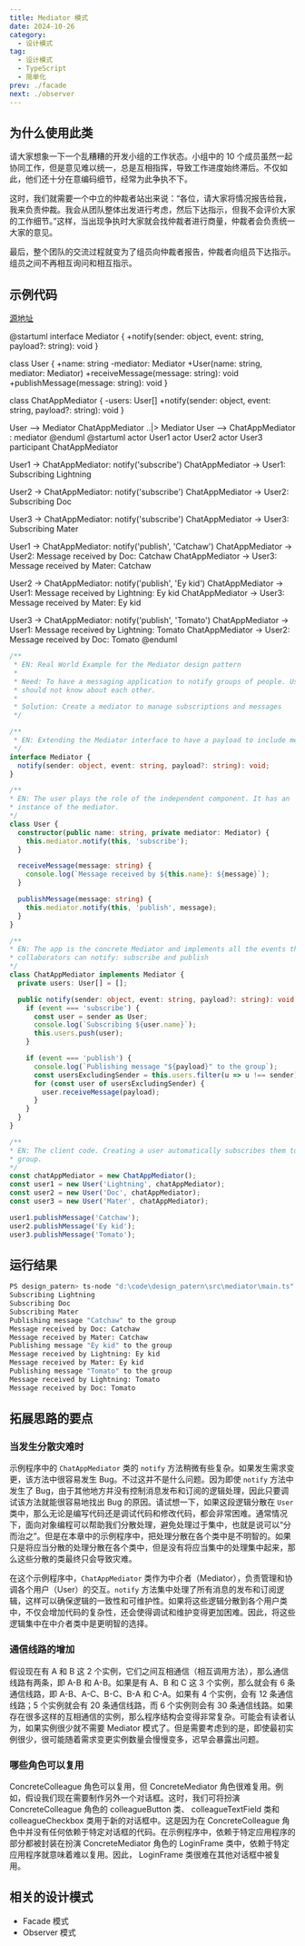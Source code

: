 ```yaml
---
title: Mediator 模式
date: 2024-10-26
category:
  - 设计模式
tag:
  - 设计模式
  - TypeScript
  - 简单化
prev: ./facade
next: ./observer
---
```


## 为什么使用此类

请大家想象一下一个乱糟糟的开发小组的工作状态。小组中的 10 个成员虽然一起协同工作，但是意见难以统一，总是互相指挥，导致工作进度始终滞后。不仅如此，他们还十分在意编码细节，经常为此争执不下。
<!-- more -->
这时，我们就需要一个中立的仲裁者站出来说：“各位，请大家将情况报告给我，我来负责仲裁。我会从团队整体出发进行考虑，然后下达指示，但我不会评价大家的工作细节。”这样，当出现争执时大家就会找仲裁者进行商量，仲裁者会负责统一大家的意见。

最后，整个团队的交流过程就变为了组员向仲裁者报告，仲裁者向组员下达指示。组员之间不再相互询问和相互指示。

## 示例代码

[源地址](https://github.com/RefactoringGuru/design-patterns-typescript/blob/main/src/Mediator/RealWorld/index.ts)

@startuml
interface Mediator {
  +notify(sender: object, event: string, payload?: string): void
}

class User {
  +name: string
  -mediator: Mediator
  +User(name: string, mediator: Mediator)
  +receiveMessage(message: string): void
  +publishMessage(message: string): void
}

class ChatAppMediator {
  -users: User[]
  +notify(sender: object, event: string, payload?: string): void
}

User --> Mediator
ChatAppMediator ..|> Mediator
User --> ChatAppMediator : mediator
@enduml
@startuml
actor User1
actor User2
actor User3
participant ChatAppMediator

User1 -> ChatAppMediator: notify('subscribe')
ChatAppMediator -> User1: Subscribing Lightning

User2 -> ChatAppMediator: notify('subscribe')
ChatAppMediator -> User2: Subscribing Doc

User3 -> ChatAppMediator: notify('subscribe')
ChatAppMediator -> User3: Subscribing Mater

User1 -> ChatAppMediator: notify('publish', 'Catchaw')
ChatAppMediator -> User2: Message received by Doc: Catchaw
ChatAppMediator -> User3: Message received by Mater: Catchaw

User2 -> ChatAppMediator: notify('publish', 'Ey kid')
ChatAppMediator -> User1: Message received by Lightning: Ey kid
ChatAppMediator -> User3: Message received by Mater: Ey kid

User3 -> ChatAppMediator: notify('publish', 'Tomato')
ChatAppMediator -> User1: Message received by Lightning: Tomato
ChatAppMediator -> User2: Message received by Doc: Tomato
@enduml
```ts
/**
 * EN: Real World Example for the Mediator design pattern
 *
 * Need: To have a messaging application to notify groups of people. Users
 * should not know about each other.
 *
 * Solution: Create a mediator to manage subscriptions and messages
 */

/**
 * EN: Extending the Mediator interface to have a payload to include messages
 */
interface Mediator {
  notify(sender: object, event: string, payload?: string): void;
}

/**
* EN: The user plays the role of the independent component. It has an
* instance of the mediator.
*/
class User {
  constructor(public name: string, private mediator: Mediator) {
    this.mediator.notify(this, 'subscribe');
  }

  receiveMessage(message: string) {
    console.log(`Message received by ${this.name}: ${message}`);
  }

  publishMessage(message: string) {
    this.mediator.notify(this, 'publish', message);
  }
}

/**
* EN: The app is the concrete Mediator and implements all the events that
* collaborators can notify: subscribe and publish
*/
class ChatAppMediator implements Mediator {
  private users: User[] = [];

  public notify(sender: object, event: string, payload?: string): void {
    if (event === 'subscribe') {
      const user = sender as User;
      console.log(`Subscribing ${user.name}`);
      this.users.push(user);
    }

    if (event === 'publish') {
      console.log(`Publishing message "${payload}" to the group`);
      const usersExcludingSender = this.users.filter(u => u !== sender);
      for (const user of usersExcludingSender) {
        user.receiveMessage(payload);
      }
    }
  }
}

/**
* EN: The client code. Creating a user automatically subscribes them to the
* group.
*/
const chatAppMediator = new ChatAppMediator();
const user1 = new User('Lightning', chatAppMediator);
const user2 = new User('Doc', chatAppMediator);
const user3 = new User('Mater', chatAppMediator);

user1.publishMessage('Catchaw');
user2.publishMessage('Ey kid');
user3.publishMessage('Tomato');
```

## 运行结果
```sh
PS design_patern> ts-node "d:\code\design_patern\src\mediator\main.ts"
Subscribing Lightning
Subscribing Doc
Subscribing Mater
Publishing message "Catchaw" to the group
Message received by Doc: Catchaw
Message received by Mater: Catchaw
Publishing message "Ey kid" to the group
Message received by Lightning: Ey kid
Message received by Mater: Ey kid
Publishing message "Tomato" to the group
Message received by Lightning: Tomato
Message received by Doc: Tomato
```

## 拓展思路的要点
### 当发生分散灾难时
示例程序中的 `ChatAppMediator` 类的 `notify` 方法稍微有些复杂。如果发生需求变更，该方法中很容易发生 Bug。不过这并不是什么问题。因为即使 `notify` 方法中发生了 Bug，由于其他地方并没有控制消息发布和订阅的逻辑处理，因此只要调试该方法就能很容易地找出 Bug 的原因。请试想一下，如果这段逻辑分散在 `User` 类中，那么无论是编写代码还是调试代码和修改代码，都会非常困难。通常情况下，面向对象编程可以帮助我们分散处理，避免处理过于集中，也就是说可以“分而治之”。但是在本章中的示例程序中，把处理分散在各个类中是不明智的。如果只是将应当分散的处理分散在各个类中，但是没有将应当集中的处理集中起来，那么这些分散的类最终只会导致灾难。

在这个示例程序中，`ChatAppMediator` 类作为中介者（Mediator），负责管理和协调各个用户（User）的交互。`notify` 方法集中处理了所有消息的发布和订阅逻辑，这样可以确保逻辑的一致性和可维护性。如果将这些逻辑分散到各个用户类中，不仅会增加代码的复杂性，还会使得调试和维护变得更加困难。因此，将这些逻辑集中在中介者类中是更明智的选择。

### 通信线路的增加
假设现在有 A 和 B 这 2 个实例，它们之间互相通信（相互调用方法），那么通信线路有两条，即 A-B 和 A-B。如果是有 A、B 和 C 这 3 个实例，那么就会有 6 条通信线路，即 A-B、A-C、B-C、B-A 和 C-A。如果有 4 个实例，会有 12 条通信线路；5 个实例就会有 20 条通信线路，而 6 个实例则会有 30 条通信线路。如果存在很多这样的互相通信的实例，那么程序结构会变得非常复杂。可能会有读者认为，如果实例很少就不需要 Mediator 模式了。但是需要考虑到的是，即使最初实例很少，很可能随着需求变更实例数量会慢慢变多，迟早会暴露出问题。

### 哪些角色可以复用
ConcreteColleague 角色可以复用，但 ConcreteMediator 角色很难复用。例如，假设我们现在需要制作另外一个对话框。这时，我们可将扮演 ConcreteColleague 角色的 colleagueButton 类、 colleagueTextField 类和 colleagueCheckbox 类用于新的对话框中。这是因为在 ConcreteColleague 角色中并没有任何依赖于特定对话框的代码。在示例程序中，依赖于特定应用程序的部分都被封装在扮演 ConcreteMediator 角色的 LoginFrame 类中，依赖于特定应用程序就意味着难以复用。因此， LoginFrame 类很难在其他对话框中被复用。

## 相关的设计模式
+ Facade 模式
+ Observer 模式
